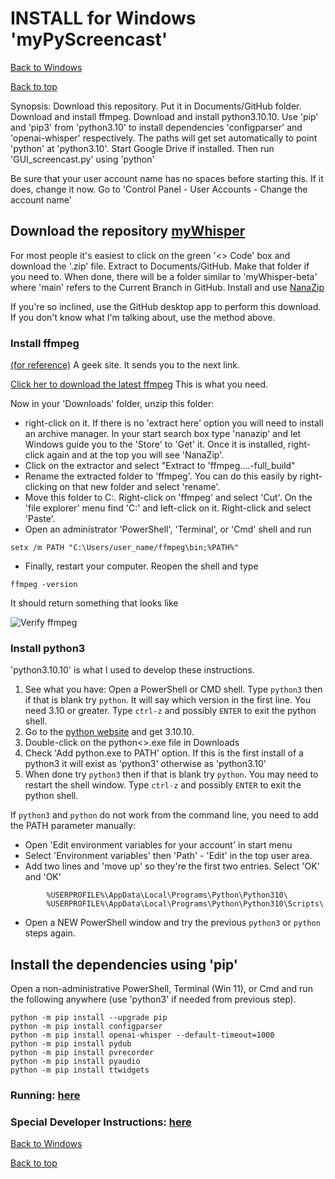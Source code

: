 # INSTALL for Windows 'myPyScreencast'
[Back to Windows](FAQ_windows.md)

[Back to top](../README.md)

Synopsis:  Download this repository.   Put it in Documents/GitHub folder.
Download and install ffmpeg.   Download and install python3.10.10.  Use 'pip' and 'pip3' from
'python3.10' to install dependencies 'configparser' and 'openai-whisper' respectively.  The paths will get set automatically to point 'python' at 'python3.10'.
Start Google Drive if installed.  Then run 'GUI_screencast.py' using 'python'

Be sure that your user account name has no spaces before starting this.   If it does, change it now.   Go to 'Control Panel - User Accounts - Change the account name'

## Download the repository [myWhisper](http://www.github.com/davegutz/myWhisper)
For most people it's easiest to click on the green '<> Code' box and download the '.zip' file.  Extract to Documents/GitHub.  Make that folder if you need to.  When done, there will be a folder similar to 'myWhisper-beta' where 'main' refers to the Current Branch in GitHub.  Install and use [NanaZip](https://apps.microsoft.com/store/detail/nanazip/9N8G7TSCL18R?hl=en-us&gl=us&rtc=1)

If you're so inclined, use the GitHub desktop app to perform this download.  If you don't know what I'm talking about, use the method above.

### Install ffmpeg
[(for reference)](https://www.geeksforgeeks.org/how-to-install-ffmpeg-on-windows/)  A geek site.  It sends you to the next link.

[Click her to download the latest ffmpeg](https://www.gyan.dev/ffmpeg/builds/ffmpeg-git-full.7z)  This is what you need.

Now in your 'Downloads' folder, unzip this folder:
- right-click on it.   If there is no 'extract here' option you will  need to install an archive manager.   In your start search box type 'nanazip' and let Windows guide you to the 'Store' to 'Get' it.   Once it is installed, right-click again and at the top you will see 'NanaZip'.
- Click on the extractor and select "Extract to 'ffmpeg....-full_build\"
- Rename the extracted folder to 'ffmpeg'.  You can do this easily by right-clicking on that new folder and select 'rename'.
- Move this folder to C:\.    Right-click on 'ffmpeg' and select 'Cut'.  On the 'file explorer' menu find 'C:\' and left-click on it.  Right-click and select 'Paste'.
- Open an administrator 'PowerShell', 'Terminal', or 'Cmd' shell and run

```
setx /m PATH "C:\Users/user_name/ffmpeg\bin;%PATH%"
```
- Finally, restart your computer.   Reopen the shell and type

```ffmpeg -version```

It should return something that looks like

![Verify ffmpeg](ffmpeg_ver.png)


### Install python3
'python3.10.10' is what I used to develop these instructions.

1. See what you have:  Open a PowerShell or CMD shell.   Type  `python3` then if that is blank try `python`.   It will say which version in the first line.  You need 3.10 or greater.  Type `ctrl-z` and possibly `ENTER` to exit the python shell.
2. Go to the [python website](https://www.python.org/downloads/) and get 3.10.10.
3. Double-click on the python<>.exe file in Downloads
4. Check 'Add python.exe to PATH' option.   If this is the first install of a python3 it will exist as 'python3' otherwise as 'python3.10'
5. When done try `python3` then if that is blank try `python`.  You may need to restart the shell window.  Type `ctrl-z` and possibly `ENTER` to exit the python shell.

If `python3` and `python` do not work from the command line, you need to add the PATH parameter manually:
   - Open 'Edit environment variables for your account' in start menu
   - Select 'Environment variables' then 'Path' - 'Edit' in the top user area. 
   - Add two lines and 'move up' so they're the first two entries.  Select 'OK' and 'OK'
```
        %USERPROFILE%\AppData\Local\Programs\Python\Python310\
        %USERPROFILE%\AppData\Local\Programs\Python\Python310\Scripts\
```
   - Open a NEW PowerShell window and try the previous `python3` or `python` steps again.


## Install the dependencies using 'pip'
Open a non-administrative PowerShell, Terminal (Win 11), or Cmd and run the following anywhere (use 'python3' if needed from previous step).

```commandline
python -m pip install --upgrade pip
python -m pip install configparser
python -m pip install openai-whisper --default-timeout=1000
python -m pip install pydub
python -m pip install pvrecorder
python -m pip install pyaudio
python -m pip install ttwidgets
```

### Running:  [here](RUNNING_windows.md)

### Special Developer Instructions:  [here](DEVELOPER.md)

[Back to Windows](FAQ_windows.md)

[Back to top](../README.md)

